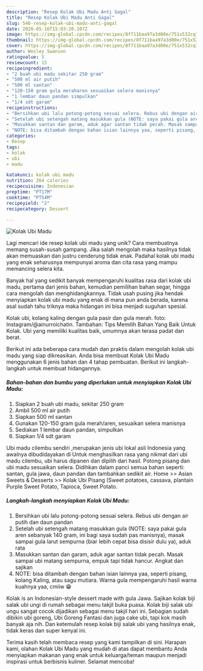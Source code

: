 ```yaml
---
description: "Resep Kolak Ubi Madu Anti Gagal"
title: "Resep Kolak Ubi Madu Anti Gagal"
slug: 546-resep-kolak-ubi-madu-anti-gagal
date: 2020-05-16T15:03:20.107Z
image: https://img-global.cpcdn.com/recipes/8f711baa97a3d00e/751x532cq70/kolak-ubi-madu-foto-resep-utama.jpg
thumbnail: https://img-global.cpcdn.com/recipes/8f711baa97a3d00e/751x532cq70/kolak-ubi-madu-foto-resep-utama.jpg
cover: https://img-global.cpcdn.com/recipes/8f711baa97a3d00e/751x532cq70/kolak-ubi-madu-foto-resep-utama.jpg
author: Wesley Swanson
ratingvalue: 5
reviewcount: 15
recipeingredient:
- "2 buah ubi madu sekitar 250 gram"
- "500 ml air putih"
- "500 ml santan"
- "120-150 gram gula meraharen sesuaikan selera manisnya"
- "1 lembar daun pandan simpulkan"
- "1/4 sdt garam"
recipeinstructions:
- "Bersihkan ubi lalu potong-potong sesuai selera. Rebus ubi dengan air putih dan daun pandan"
- "Setelah ubi setengah matang masukkan gula (NOTE: saya pakai gula aren sebanyak 140 gram, ini bagi saya sudah pas manisnya), masak sampai gula larut sempurna (biar lebih cepat bisa disisir dulu ya), aduk rata"
- "Masukkan santan dan garam, aduk agar santan tidak pecah. Masak sampai ubi matang sempurna, empuk tapi tidak hancur. Angkat dan sajikan"
- "NOTE: bisa ditambah dengan bahan isian lainnya yaa, seperti pisang, kolang Kaling, atau sagu mutiara. Warna gula mempengaruhi hasil warna kuahnya yaa, cmiiw 😁"
categories:
- Resep
tags:
- kolak
- ubi
- madu

katakunci: kolak ubi madu 
nutrition: 264 calories
recipecuisine: Indonesian
preptime: "PT17M"
cooktime: "PT54M"
recipeyield: "2"
recipecategory: Dessert

---
```



![Kolak Ubi Madu](https://img-global.cpcdn.com/recipes/8f711baa97a3d00e/751x532cq70/kolak-ubi-madu-foto-resep-utama.jpg)

Lagi mencari ide resep kolak ubi madu yang unik? Cara membuatnya memang susah-susah gampang. Jika salah mengolah maka hasilnya tidak akan memuaskan dan justru cenderung tidak enak. Padahal kolak ubi madu yang enak seharusnya mempunyai aroma dan cita rasa yang mampu memancing selera kita.

Banyak hal yang sedikit banyak mempengaruhi kualitas rasa dari kolak ubi madu, pertama dari jenis bahan, kemudian pemilihan bahan segar, hingga cara mengolah dan menghidangkannya. Tidak usah pusing jika hendak menyiapkan kolak ubi madu yang enak di mana pun anda berada, karena asal sudah tahu triknya maka hidangan ini bisa menjadi suguhan spesial.

Kolak ubi, kolang kaling dengan gula pasir dan gula merah. foto: Instagram/@ainurroichatin. Tambahan: Tips Memilih Bahan Yang Baik Untuk Kolak. Ubi yang memiliki kualitas baik, umumnya akan terasa padat dan berat.


Berikut ini ada beberapa cara mudah dan praktis dalam mengolah kolak ubi madu yang siap dikreasikan. Anda bisa membuat Kolak Ubi Madu menggunakan 6 jenis bahan dan 4 tahap pembuatan. Berikut ini langkah-langkah untuk membuat hidangannya.

<!--inarticleads1-->

##### Bahan-bahan dan bumbu yang diperlukan untuk menyiapkan Kolak Ubi Madu:

1. Siapkan 2 buah ubi madu, sekitar 250 gram
1. Ambil 500 ml air putih
1. Siapkan 500 ml santan
1. Gunakan 120-150 gram gula merah/aren, sesuaikan selera manisnya
1. Sediakan 1 lembar daun pandan, simpulkan
1. Siapkan 1/4 sdt garam


Ubi madu cilembu sendiri ,merupakan jenis ubi lokal asli Indonesia yang awalnya dibudidayakan di Untuk menghasilkan rasa yang nikmat dari ubi madu cilembu, ubi harus dipanen dan dipilih dari hasil. Potong pisang dan ubi madu sesuaikan selera. Didihkan dalam panci semua bahan seperti: santan, gula jawa, daun pandan dan tambahkan sedikit air. Home &gt;&gt; Asian Sweets &amp; Desserts &gt;&gt; Kolak Ubi Pisang (Sweet potatoes, cassava, plantain Purple Sweet Potato, Tapioca, Sweet Potato. 

<!--inarticleads2-->

##### Langkah-langkah menyiapkan Kolak Ubi Madu:

1. Bersihkan ubi lalu potong-potong sesuai selera. Rebus ubi dengan air putih dan daun pandan
1. Setelah ubi setengah matang masukkan gula (NOTE: saya pakai gula aren sebanyak 140 gram, ini bagi saya sudah pas manisnya), masak sampai gula larut sempurna (biar lebih cepat bisa disisir dulu ya), aduk rata
1. Masukkan santan dan garam, aduk agar santan tidak pecah. Masak sampai ubi matang sempurna, empuk tapi tidak hancur. Angkat dan sajikan
1. NOTE: bisa ditambah dengan bahan isian lainnya yaa, seperti pisang, kolang Kaling, atau sagu mutiara. Warna gula mempengaruhi hasil warna kuahnya yaa, cmiiw 😁


Kolak is an Indonesian-style dessert made with gula Jawa. Sajikan kolak biji salak ubi ungi di rumah sebagai menu takjil buka puasa. Kolak biji salak ubi ungu sangat cocok dijadikan sebagai menu takjil hari ini. Sebagian sudah dibikin ubi goreng, Ubi Goreng Fantasi dan juga cake ubi, tapi kok masih banyak aja nih. Dan ketemulah resep kolak biji salak ubi yang hasilnya enak, tidak keras dan super kenyal ini. 

Terima kasih telah membaca resep yang kami tampilkan di sini. Harapan kami, olahan Kolak Ubi Madu yang mudah di atas dapat membantu Anda menyiapkan makanan yang enak untuk keluarga/teman maupun menjadi inspirasi untuk berbisnis kuliner. Selamat mencoba!
